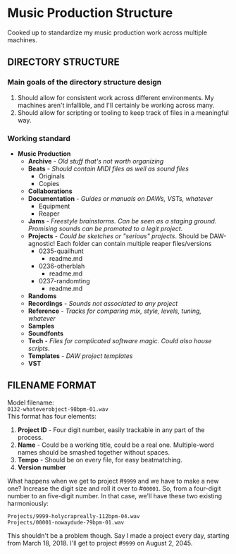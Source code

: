 # Music Production Structure

Cooked up to standardize my music production work across multiple machines.

## DIRECTORY STRUCTURE

### Main goals of the directory structure design

1. Should allow for consistent work across different environments. My machines aren't infallible, and I'll certainly be working across many.
1. Should allow for scripting or tooling to keep track of files in a meaningful way.

### Working standard

* **Music Production**
    + **Archive** - _Old stuff that's not worth organizing_ 
    + **Beats** - _Should contain MIDI files as well as sound files_
        - Originals
        - Copies
    + **Collaborations**
    + **Documentation** - _Guides or manuals on DAWs, VSTs, whatever_
        - Equipment
        - Reaper
    + **Jams** - _Freestyle brainstorms. Can be seen as a staging ground. Promising sounds can be promoted to a legit project._
    + **Projects** - _Could be sketches or "serious" projects_. Should be DAW-agnostic! Each folder can contain multiple reaper files/versions
        - 0235-quailhunt
            * readme.md
        - 0236-otherblah
            * readme.md
        - 0237-randomting
            * readme.md
    + **Randoms**
    + **Recordings** - _Sounds not associated to any project_
    + **Reference** - _Tracks for comparing mix, style, levels, tuning, whatever_
    + **Samples**
    + **Soundfonts**
    + **Tech** - _Files for complicated software magic. Could also house scripts._
    + **Templates** - _DAW project templates_
    + **VST**

## FILENAME FORMAT

Model filename:    
`0132-whateverobject-98bpm-01.wav`    
This format has four elements:

1. **Project ID** - Four digit number, easily trackable in any part of the process.
1. **Name** - Could be a working title, could be a real one. Multiple-word names should be smashed together without spaces.
1. **Tempo** - Should be on every file, for easy beatmatching.
1. **Version number**

What happens when we get to project #`9999` and we have to make a new one? Increase the digit size and roll it over to #`00001`. So, from a four-digit number to an five-digit number. In that case, we'll have these two existing harmoniously:

`Projects/9999-holycrapreally-112bpm-04.wav`   
`Projects/00001-nowaydude-79bpm-01.wav`

This shouldn't be a problem though. Say I made a project every day, starting from March 18, 2018. I'll get to project #`9999` on August 2, 2045.
